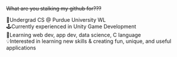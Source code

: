 <s>What are you stalking my github for???</s>

<p>
  🚂Undergrad CS @ Purdue University WL
  <br>
  🕹️Currently experienced in Unity Game Development
  <br>
  📖Learning web dev, app dev, data science, C language
  <br>
  💡Interested in learning new skills & creating fun, unique, and useful applications
</p>



<!---
ng-daniel/ng-daniel is a ✨ special ✨ repository because its `README.md` (this file) appears on your GitHub profile.
You can click the Preview link to take a look at your changes.
--->
